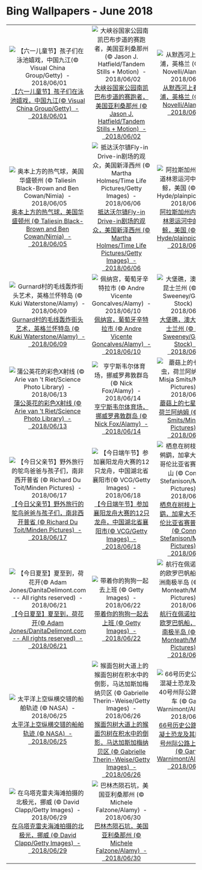 # Bing Wallpapers - June 2018

| | | | |
|:-------------------------:|:-------------------------:|:-------------------------:|:-------------------------:|
| ![【六一儿童节】孩子们在泳池嬉戏，中国九江(© Visual China Group/Getty)  -  2018/06/01](https://bing.ee123.net/img/cn/fhd/2018/06/01.jpg)[【六一儿童节】孩子们在泳池嬉戏，中国九江(© Visual China Group/Getty)  -  2018/06/01](https://bing.ee123.net/img/cn/fhd/2018/06/01.jpg) | ![大峡谷国家公园南凯巴布步道的赛跑者，美国亚利桑那州 (© Jason J. Hatfield/Tandem Stills + Motion)  -  2018/06/02](https://bing.ee123.net/img/cn/fhd/2018/06/02.jpg)[大峡谷国家公园南凯巴布步道的赛跑者，美国亚利桑那州 (© Jason J. Hatfield/Tandem Stills + Motion)  -  2018/06/02](https://bing.ee123.net/img/cn/fhd/2018/06/02.jpg) | ![从默西河上看利物浦，英格兰 (© Alan Novelli/Alamy)  -  2018/06/03](https://bing.ee123.net/img/cn/fhd/2018/06/03.jpg)[从默西河上看利物浦，英格兰 (© Alan Novelli/Alamy)  -  2018/06/03](https://bing.ee123.net/img/cn/fhd/2018/06/03.jpg) | ![塔龙加动物园内的'PJ the Port Jackson Shark'光影雕塑，澳大利亚悉尼 (© Wendell Teodoro/REX/Shutterstock)  -  2018/06/04](https://bing.ee123.net/img/cn/fhd/2018/06/04.jpg)[塔龙加动物园内的'PJ the Port Jackson Shark'光影雕塑，澳大利亚悉尼 (© Wendell Teodoro/REX/Shutterstock)  -  2018/06/04](https://bing.ee123.net/img/cn/fhd/2018/06/04.jpg) |
| ![奥本上方的热气球，美国华盛顿州 (© Taliesin Black-Brown and Ben Cowan/Nimia)  -  2018/06/05](https://bing.ee123.net/img/cn/fhd/2018/06/05.jpg)[奥本上方的热气球，美国华盛顿州 (© Taliesin Black-Brown and Ben Cowan/Nimia)  -  2018/06/05](https://bing.ee123.net/img/cn/fhd/2018/06/05.jpg) | ![抵达沃尔镇Fly-in Drive-in剧场的观众，美国新泽西州 (© Martha Holmes/Time Life Pictures/Getty Images)  -  2018/06/06](https://bing.ee123.net/img/cn/fhd/2018/06/06.jpg)[抵达沃尔镇Fly-in Drive-in剧场的观众，美国新泽西州 (© Martha Holmes/Time Life Pictures/Getty Images)  -  2018/06/06](https://bing.ee123.net/img/cn/fhd/2018/06/06.jpg) | ![阿拉斯加州内线航道林恩运河中的座头鲸，美国 (© John Hyde/plainpicture)  -  2018/06/07](https://bing.ee123.net/img/cn/fhd/2018/06/07.jpg)[阿拉斯加州内线航道林恩运河中的座头鲸，美国 (© John Hyde/plainpicture)  -  2018/06/07](https://bing.ee123.net/img/cn/fhd/2018/06/07.jpg) | ![毛伊岛上的绿海龟，美国夏威夷州 (© David Fleetham/Visuals Unlimited, Inc.)  -  2018/06/08](https://bing.ee123.net/img/cn/fhd/2018/06/08.jpg)[毛伊岛上的绿海龟，美国夏威夷州 (© David Fleetham/Visuals Unlimited, Inc.)  -  2018/06/08](https://bing.ee123.net/img/cn/fhd/2018/06/08.jpg) |
| ![Gurnard村的毛线轰炸街头艺术，英格兰怀特岛 (© Kuki Waterstone/Alamy)  -  2018/06/09](https://bing.ee123.net/img/cn/fhd/2018/06/09.jpg)[Gurnard村的毛线轰炸街头艺术，英格兰怀特岛 (© Kuki Waterstone/Alamy)  -  2018/06/09](https://bing.ee123.net/img/cn/fhd/2018/06/09.jpg) | ![佩纳宫，葡萄牙辛特拉市 (© Andre Vicente Goncalves/Alamy)  -  2018/06/10](https://bing.ee123.net/img/cn/fhd/2018/06/10.jpg)[佩纳宫，葡萄牙辛特拉市 (© Andre Vicente Goncalves/Alamy)  -  2018/06/10](https://bing.ee123.net/img/cn/fhd/2018/06/10.jpg) | ![大堡礁，澳大利亚昆士兰州 (© Dick Sweeney/Gallery Stock)  -  2018/06/11](https://bing.ee123.net/img/cn/fhd/2018/06/11.jpg)[大堡礁，澳大利亚昆士兰州 (© Dick Sweeney/Gallery Stock)  -  2018/06/11](https://bing.ee123.net/img/cn/fhd/2018/06/11.jpg) | ![奇亚斯玛当代艺术博物馆，芬兰赫尔辛基 (© Nikolaus Gruenwald/Offset)  -  2018/06/12](https://bing.ee123.net/img/cn/fhd/2018/06/12.jpg)[奇亚斯玛当代艺术博物馆，芬兰赫尔辛基 (© Nikolaus Gruenwald/Offset)  -  2018/06/12](https://bing.ee123.net/img/cn/fhd/2018/06/12.jpg) |
| ![蒲公英花的彩色X射线 (© Arie van 't Riet/Science Photo Library)  -  2018/06/13](https://bing.ee123.net/img/cn/fhd/2018/06/13.jpg)[蒲公英花的彩色X射线 (© Arie van 't Riet/Science Photo Library)  -  2018/06/13](https://bing.ee123.net/img/cn/fhd/2018/06/13.jpg) | ![亨宁斯韦尔体育场，挪威罗弗敦群岛 (© Nick Fox/Alamy)  -  2018/06/14](https://bing.ee123.net/img/cn/fhd/2018/06/14.jpg)[亨宁斯韦尔体育场，挪威罗弗敦群岛 (© Nick Fox/Alamy)  -  2018/06/14](https://bing.ee123.net/img/cn/fhd/2018/06/14.jpg) | ![蘑菇上的七星瓢虫，荷兰阿纳姆 (© Misja Smits/Minden Pictures)  -  2018/06/15](https://bing.ee123.net/img/cn/fhd/2018/06/15.jpg)[蘑菇上的七星瓢虫，荷兰阿纳姆 (© Misja Smits/Minden Pictures)  -  2018/06/15](https://bing.ee123.net/img/cn/fhd/2018/06/15.jpg) | ![冲浪者追逐浪潮的鸟瞰图，西班牙加那利群岛特内里费岛 (© Sergio Villalba/Aurora Photos)  -  2018/06/16](https://bing.ee123.net/img/cn/fhd/2018/06/16.jpg)[冲浪者追逐浪潮的鸟瞰图，西班牙加那利群岛特内里费岛 (© Sergio Villalba/Aurora Photos)  -  2018/06/16](https://bing.ee123.net/img/cn/fhd/2018/06/16.jpg) |
| ![【今日父亲节】野外旅行的鸵鸟爸爸与孩子们，南非西开普省 (© Richard Du Toit/Minden Pictures)  -  2018/06/17](https://bing.ee123.net/img/cn/fhd/2018/06/17.jpg)[【今日父亲节】野外旅行的鸵鸟爸爸与孩子们，南非西开普省 (© Richard Du Toit/Minden Pictures)  -  2018/06/17](https://bing.ee123.net/img/cn/fhd/2018/06/17.jpg) | ![【今日端午节】参加襄阳龙舟大赛的12只龙舟，中国湖北省襄阳市(© VCG/Getty Images)  -  2018/06/18](https://bing.ee123.net/img/cn/fhd/2018/06/18.jpg)[【今日端午节】参加襄阳龙舟大赛的12只龙舟，中国湖北省襄阳市(© VCG/Getty Images)  -  2018/06/18](https://bing.ee123.net/img/cn/fhd/2018/06/18.jpg) | ![栖息在树枝上的山鸺鹠，加拿大不列颠哥伦比亚省赛普拉斯山 (© Connor Stefanison/Minden Pictures)  -  2018/06/19](https://bing.ee123.net/img/cn/fhd/2018/06/19.jpg)[栖息在树枝上的山鸺鹠，加拿大不列颠哥伦比亚省赛普拉斯山 (© Connor Stefanison/Minden Pictures)  -  2018/06/19](https://bing.ee123.net/img/cn/fhd/2018/06/19.jpg) | ![2000年到2016年间全球难民的流动情况 (© Map visualization: Records from UNHCR/EarthTime visualization by Carnegie Mellon CREATE Lab)  -  2018/06/20](https://bing.ee123.net/img/cn/fhd/2018/06/20.jpg)[2000年到2016年间全球难民的流动情况 (© Map visualization: Records from UNHCR/EarthTime visualization by Carnegie Mellon CREATE Lab)  -  2018/06/20](https://bing.ee123.net/img/cn/fhd/2018/06/20.jpg) |
| ![【今日夏至】夏至到，荷花开(© Adam Jones/DanitaDelimont.com -- All rights reserved)  -  2018/06/21](https://bing.ee123.net/img/cn/fhd/2018/06/21.jpg)[【今日夏至】夏至到，荷花开(© Adam Jones/DanitaDelimont.com -- All rights reserved)  -  2018/06/21](https://bing.ee123.net/img/cn/fhd/2018/06/21.jpg) | ![带着你的狗狗一起去上班 (© Getty Images)  -  2018/06/22](https://bing.ee123.net/img/cn/fhd/2018/06/22.jpg)[带着你的狗狗一起去上班 (© Getty Images)  -  2018/06/22](https://bing.ee123.net/img/cn/fhd/2018/06/22.jpg) | ![航行在佩诺拉海峡的欧罗巴帆船，南极洲南极半岛 (© Colin Monteath/Minden Pictures)  -  2018/06/23](https://bing.ee123.net/img/cn/fhd/2018/06/23.jpg)[航行在佩诺拉海峡的欧罗巴帆船，南极洲南极半岛 (© Colin Monteath/Minden Pictures)  -  2018/06/23](https://bing.ee123.net/img/cn/fhd/2018/06/23.jpg) | ![赖兴瑙岛上的圣玛丽圣马古斯教堂，德国巴登-符腾堡州 (© Westend61/Getty Images)  -  2018/06/24](https://bing.ee123.net/img/cn/fhd/2018/06/24.jpg)[赖兴瑙岛上的圣玛丽圣马古斯教堂，德国巴登-符腾堡州 (© Westend61/Getty Images)  -  2018/06/24](https://bing.ee123.net/img/cn/fhd/2018/06/24.jpg) |
| ![太平洋上空纵横交错的船舶轨迹 (© NASA)  -  2018/06/25](https://bing.ee123.net/img/cn/fhd/2018/06/25.jpg)[太平洋上空纵横交错的船舶轨迹 (© NASA)  -  2018/06/25](https://bing.ee123.net/img/cn/fhd/2018/06/25.jpg) | ![猴面包树大道上的猴面包树在积水中的倒影，马达加斯加梅纳贝区 (© Gabrielle Therin-Weise/Getty Images)  -  2018/06/26](https://bing.ee123.net/img/cn/fhd/2018/06/26.jpg)[猴面包树大道上的猴面包树在积水中的倒影，马达加斯加梅纳贝区 (© Gabrielle Therin-Weise/Getty Images)  -  2018/06/26](https://bing.ee123.net/img/cn/fhd/2018/06/26.jpg) | ![66号历史公路上的混凝土恐龙及其附近40号州际公路上的卡车 (© Gary Warnimont/Alamy)  -  2018/06/27](https://bing.ee123.net/img/cn/fhd/2018/06/27.jpg)[66号历史公路上的混凝土恐龙及其附近40号州际公路上的卡车 (© Gary Warnimont/Alamy)  -  2018/06/27](https://bing.ee123.net/img/cn/fhd/2018/06/27.jpg) | ![位于利尼亚诺萨比亚多罗的海滩的合成照片，意大利 (© Rudi Sebastian/plainpicture)  -  2018/06/28](https://bing.ee123.net/img/cn/fhd/2018/06/28.jpg)[位于利尼亚诺萨比亚多罗的海滩的合成照片，意大利 (© Rudi Sebastian/plainpicture)  -  2018/06/28](https://bing.ee123.net/img/cn/fhd/2018/06/28.jpg) |
| ![在乌塔克雷夫海滩拍摄的北极光，挪威 (© David Clapp/Getty Images)  -  2018/06/29](https://bing.ee123.net/img/cn/fhd/2018/06/29.jpg)[在乌塔克雷夫海滩拍摄的北极光，挪威 (© David Clapp/Getty Images)  -  2018/06/29](https://bing.ee123.net/img/cn/fhd/2018/06/29.jpg) | ![巴林杰陨石坑，美国亚利桑那州 (© Michele Falzone/Alamy)  -  2018/06/30](https://bing.ee123.net/img/cn/fhd/2018/06/30.jpg)[巴林杰陨石坑，美国亚利桑那州 (© Michele Falzone/Alamy)  -  2018/06/30](https://bing.ee123.net/img/cn/fhd/2018/06/30.jpg) |  |  |

